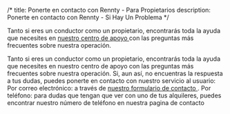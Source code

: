 /*title: Ponerte en contacto con Rennty - Para Propietariosdescription: Ponerte en contacto con Rennty - Si Hay Un Problema*/Tanto si eres un conductor como un propietario, encontrarás toda la ayuda que necesites en [nuestro centro de apoyo ](/es/ayudar)con las preguntas más frecuentes sobre nuestra operación.Tanto si eres un conductor como un propietario, encontrarás toda la ayuda que necesites en nuestro centro de apoyo con las preguntas más frecuentes sobre nuestra operación.Si, aun así, no encuentras la respuesta a tus dudas, puedes ponerte en contacto con nuestro servicio al usuario: Por correo electrónico: a través de [nuestro formulario de contacto ](/es/contact). Por teléfono: para dudas que tengan que ver con uno de tus alquileres, puedes encontrar nuestro número de teléfono en nuestra pagina de contacto